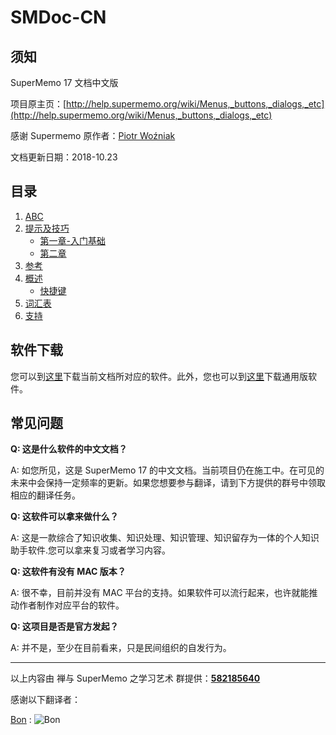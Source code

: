 # SMDoc-CN
## 须知

SuperMemo 17 文档中文版

项目原主页：[http://help.supermemo.org/wiki/Menus,_buttons,_dialogs,_etc](http://help.supermemo.org/wiki/Menus,_buttons,_dialogs,_etc)

感谢 Supermemo 原作者：[Piotr Woźniak](https://www.supermemo.com/english/company/wozniak.htm)

文档更新日期：2018-10.23

## 目录

1. [ABC]()
2. [提示及技巧]()
   - [第一章-入门基础](https://github.com/Quorafind/SMDoc-CN/blob/master/%E6%8F%90%E7%A4%BA%E5%8F%8A%E6%8A%80%E5%B7%A7/%E7%AC%AC%E4%B8%80%E7%AB%A0-%E6%B8%90%E8%BF%9B%E5%AD%A6%E4%B9%A0%E5%85%A5%E9%97%A8.md)
   - [第二章](https://github.com/Quorafind/SMDoc-CN/blob/master/%E6%8F%90%E7%A4%BA%E5%8F%8A%E6%8A%80%E5%B7%A7/%E7%AC%AC%E4%BA%8C%E7%AB%A0-%E9%87%8D%E5%A4%8D%E4%B8%8E%E5%A4%8D%E4%B9%A0.md)
3. [参考]()
4. [概述]()
   - [快捷键](https://github.com/Quorafind/SMDoc-CN/blob/master/%E6%A6%82%E8%BF%B0/Keyboard%20shortcuts.md)
5. [词汇表]()
6. [支持]()

## 软件下载

您可以到[这里](http://www.super-memo.com/supermemo17.html)下载当前文档所对应的软件。此外，您也可以到[这里](http://www.super-memo.com/supermemo17.html)下载通用版软件。

## 常见问题

**Q: 这是什么软件的中文文档？**

A: 如您所见，这是 SuperMemo 17 的中文文档。当前项目仍在施工中。在可见的未来中会保持一定频率的更新。如果您想要参与翻译，请到下方提供的群号中领取相应的翻译任务。

**Q: 这软件可以拿来做什么？**

A: 这是一款综合了知识收集、知识处理、知识管理、知识留存为一体的个人知识助手软件.您可以拿来复习或者学习内容。

**Q: 这软件有没有 MAC 版本？**

A: 很不幸，目前并没有 MAC 平台的支持。如果软件可以流行起来，也许就能推动作者制作对应平台的软件。

**Q: 这项目是否是官方发起？**

A: 并不是，至少在目前看来，只是民间组织的自发行为。

------

以上内容由 禅与 SuperMemo 之学习艺术 群提供：[**582185640**]([https://jq.qq.com/?_wv=1027&k=5TZ1lgu](https://jq.qq.com/?_wv=1027&k=5TZ1lgu))



感谢以下翻译者：

[Bon](mailto:bonopengate@gmail.com) : ![Bon](https://i.loli.net/2018/10/23/5bcf31e13ed91.jpeg)

